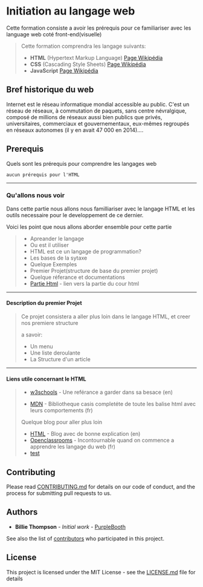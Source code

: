 # Initiation au langage web

Cette formation consiste a avoir les prérequis pour ce familiariser avec
les language web coté front-end(visuelle)

>Cette formation comprendra les langage suivants:
>- **HTML** (Hypertext Markup Language) [Page Wikipédia](https://fr.wikipedia.org/wiki/Hypertext_Markup_Language)
>- **CSS** (Cascading Style Sheets) [Page Wikipédia](https://fr.wikipedia.org/wiki/Feuilles_de_style_en_cascade)
>- **JavaScript**  [Page Wikipédia](https://fr.wikipedia.org/wiki/JavaScript)

## Bref historique du web

Internet est le réseau informatique mondial accessible au public. C'est un réseau de réseaux, à commutation de paquets, sans centre névralgique, composé de millions de réseaux aussi bien publics que privés, universitaires, commerciaux et gouvernementaux, eux-mêmes regroupés en réseaux autonomes (il y en avait 47 000 en 2014)....

## Prerequis

Quels sont les prérequis pour comprendre les langages web

```
aucun prérequis pour l'HTML

```
---
### Qu'allons nous voir

Dans cette partie nous allons nous familliariser avec le langage HTML et les outils necessaire pour le developpement de ce dernier.

Voici les point que nous allons aborder ensemble pour cette partie


>- Apreander le langage
>- Ou est il utiliser
>- HTML est ce un langage de programmation?
>- Les bases de la sytaxe
>- Quelque Exemples
>- Premier Projet(structure de base du premier projet)
>- Quelque réferance et documentations
>- [Partie Html](tutorial-html.html) - lien vers la partie du cour html
---

#### Description du premier Projet


>Ce projet consistera a aller plus loin dans le langage HTML, et creer nos premiere structure
>
>a savoir:
>
>  - Un menu
>  - Une liste deroulante
>  - La Structure d'un article
---

#### Liens utile concernant le HTML

>- [w3schools](https://www.w3schools.com/html/default.asp) - Une reférance a garder dans sa besace (en)
>
>- [MDN](https://developer.mozilla.org/fr/docs/Web/HTML) - Bibliotheque casis completéte de toute les balise html avec leurs comportements (fr)
>
>Quelque blog pour aller plus loin
>  - [HTML](https://html.com/) - Blog avec  de bonne explication (en)
>  - [Openclassrooms](https://openclassrooms.com/fr/courses/1603881-apprenez-a-creer-votre-site-web-avec-html5-et-css3) - Incontournable quand on commence a apprendre les langage du web (fr)
> - [test](./tutorial-starting.html)


## Contributing

Please read [CONTRIBUTING.md](https://gist.github.com/PurpleBooth/b24679402957c63ec426) for details on our code of conduct, and the process for submitting pull requests to us.

## Authors

* **Billie Thompson** - *Initial work* - [PurpleBooth](https://github.com/PurpleBooth)

See also the list of [contributors](https://github.com/your/project/contributors) who participated in this project.

## License

This project is licensed under the MIT License - see the [LICENSE.md](LICENSE.md) file for details
